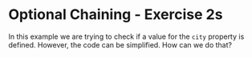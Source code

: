 # Optional Chaining - Exercise 2s

In this example we are trying to check if a value for the `city` property is defined. However, the code can be simplified. How can we do that?
